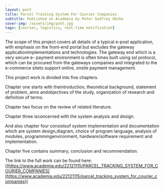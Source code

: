 ```yaml
---
layout: post
title: Parcel Tracking System For Courier Companies
subtitle: Published on Academia by Peter Godfrey Obike
cover-img: /assets/img/path.jpg
tags: [courier, logistics, real-time notification]
---
```


 

The scope of this project covers all details of a typical e-post application, with emphasis on the front-end portal but excludes the gateway applicationimplementations and technologies. The gateway end which is a very secure e- payment environment is often times built using ssl protocol, which can be procured from the gateways companies and integrated to the e-commerce siteto support online, onsite payment management.

This project work is divided into five chapters. 

Chapter one starts with theintroduction, theoretical background, statement of problem, aims andobjectives of the study, organization of research and definition of terms.

Chapter two focus on the review of related literature. 

Chapter three isconcerned with the system analysis and design. 

And also chapter four consistsof system implementation and documentation which are system design,diagram, choice of program language, analysis of modules, programmingenvironment, hardware/software requirement and implementation. 

Chapter five contains summary, conclusion and recommendation.

The link to the full work can be found here: ([https://www.academia.edu/22121115/PARCEL_TRACKING_SYSTEM_FOR_COURIER_COMPANIES](https://www.academia.edu/22121115/parcel_tracking_system_for_courier_companies))

 
